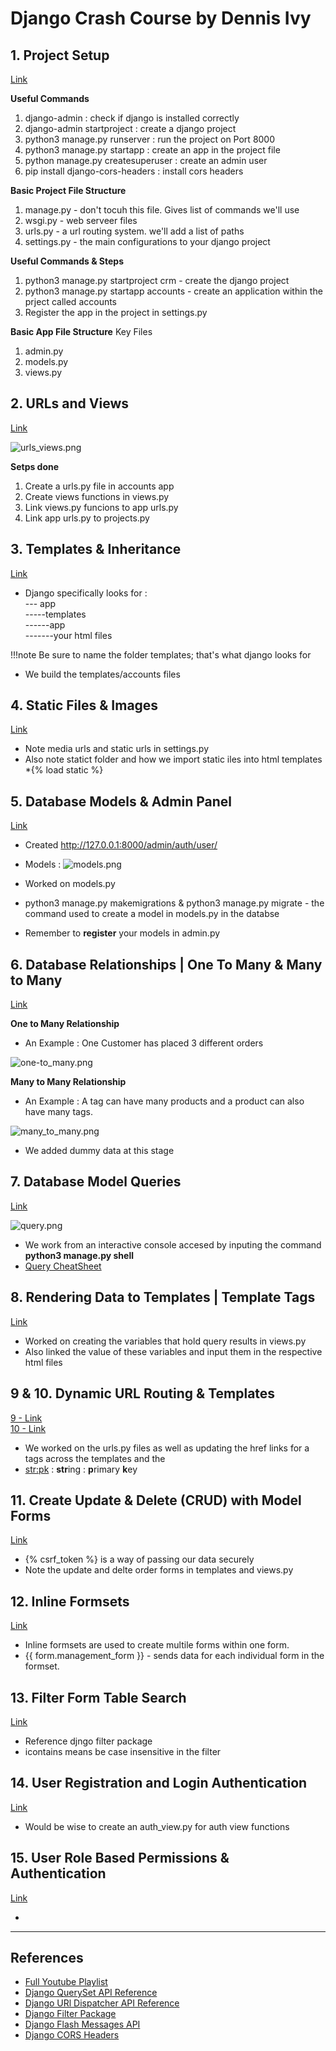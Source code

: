 # Django Crash Course by Dennis Ivy

## 1. Project Setup

[Link](https://www.youtube.com/watch?v=xv_bwpA_aEA&list=PL-51WBLyFTg2vW-_6XBoUpE7vpmoR3ztO&index=1)

**Useful Commands**
1. django-admin : check if django is installed correctly
2. django-admin startproject <projectname> : create a django project
3. python3 manage.py runserver : run the project on Port 8000
4. python3 manage.py startapp <appname> : create an app in the project file
5. python manage.py createsuperuser : create an admin user
6. pip install django-cors-headers : install cors headers

**Basic Project File Structure**

1. manage.py - don't tocuh this file. Gives list of commands we'll use
2. wsgi.py - web serveer files
3. urls.py - a url routing system. we'll add a list of paths
4. settings.py - the main configurations to your django project

**Useful Commands & Steps**
1. python3 manage.py startproject crm - create the django project
2. python3 manage.py startapp accounts - create an application within the prject called accounts
3. Register the app in the project in settings.py

**Basic App File Structure**
Key Files
1. admin.py
2. models.py
3. views.py

## 2. URLs and Views

[Link](https://www.youtube.com/watch?v=QvTyqta3OJo&list=PL-51WBLyFTg2vW-_6XBoUpE7vpmoR3ztO&index=2)

![urls_views.png](../crm/static/images/urls_views.png)

**Setps done**
1. Create a urls.py file in accounts app
2. Create views functions in views.py 
3. Link views.py funcions to app urls.py 
4. Link app urls.py to projects.py

## 3. Templates & Inheritance

[Link](https://www.youtube.com/watch?v=9aEsZxaOwRs&list=PL-51WBLyFTg2vW-_6XBoUpE7vpmoR3ztO&index=3)

- Django specifically looks for : <br>
 --- app <br>
 -----templates <br>
 ------app <br>
 -------your html files <br>

!!!note
    Be sure to name the folder templates; that's what django looks for
- We build the templates/accounts files

## 4. Static Files & Images

[Link](https://www.youtube.com/watch?v=kqyfEz7TNI0&list=PL-51WBLyFTg2vW-_6XBoUpE7vpmoR3ztO&index=4)

- Note media urls and static urls in settings.py
- Also note statict folder and how we import static iles into html templates *{% load static %}

## 5. Database Models & Admin Panel

[Link](https://www.youtube.com/watch?v=mOu9fpfzyUg&list=PL-51WBLyFTg2vW-_6XBoUpE7vpmoR3ztO&index=5&t=491s)

- Created http://127.0.0.1:8000/admin/auth/user/
- Models :
  ![models.png](../crm/static/images/models.png)

- Worked on models.py
- python3 manage.py makemigrations &  python3 manage.py migrate - the command used to create  a model in models.py in the databse
- Remember to **register** your models in admin.py
  
## 6. Database Relationships | One To Many & Many to Many

[Link](https://www.youtube.com/watch?v=wIPHER2UBB4&list=PL-51WBLyFTg2vW-_6XBoUpE7vpmoR3ztO&index=6)

**One to Many Relationship**
- An Example : One Customer has placed 3 different orders
  
![one-to_many.png](/crm/static/images/one_to_many.png)

**Many to Many Relationship**
- An Example : A tag can have many products and a product can also have many tags.
  
![many_to_many.png](../crm/static/images/many_to_many.png)

- We added dummy data at this stage

## 7. Database Model Queries

[Link](https://www.youtube.com/watch?v=PD3YnPSHC-c&list=PL-51WBLyFTg2vW-_6XBoUpE7vpmoR3ztO&index=7)

![query.png](../crm/static/images/querry.png)

- We work from an interactive console accesed by inputing the command **python3 manage.py shell**
- [Query CheatSheet](./accounts/query_demo.py)

## 8. Rendering Data to Templates | Template Tags

[Link](https://www.youtube.com/watch?v=7a23TbUXfWE&list=PL-51WBLyFTg2vW-_6XBoUpE7vpmoR3ztO&index=8)
- Worked on creating the variables that hold query results in views.py
- Also linked the value of these variables and input them in the respective html files

## 9 & 10. Dynamic URL Routing & Templates

[9 - Link](https://www.youtube.com/watch?v=HhjnQIpXqPc&list=PL-51WBLyFTg2vW-_6XBoUpE7vpmoR3ztO&index=9) <br>
[10 - Link](https://www.youtube.com/watch?v=HsyPaQ_B8kY&list=PL-51WBLyFTg2vW-_6XBoUpE7vpmoR3ztO&index=10)

- We worked on the urls.py files as well as updating the href links for a tags across the templates and the
- <str:pk> : **str**ing : **p**rimary **k**ey 

## 11. Create Update & Delete (CRUD) with Model Forms
 
[Link](https://www.youtube.com/watch?v=EX6Tt-ZW0so&list=PL-51WBLyFTg2vW-_6XBoUpE7vpmoR3ztO)

- {% csrf_token %} is a way of passing our data securely
- Note the update and delte order forms in templates and views.py

## 12. Inline Formsets
 
[Link](https://www.youtube.com/watch?v=MRWFg30FmZQ&list=PL-51WBLyFTg2vW-_6XBoUpE7vpmoR3ztO&index=12)

- Inline formsets are used to create multile forms within one form.
- {{ form.management_form }} - sends data for each individual form in the formset.

## 13. Filter Form Table Search

[Link](https://www.youtube.com/watch?v=G-Rct7Na0UQ&list=PL-51WBLyFTg2vW-_6XBoUpE7vpmoR3ztO&index=13)

- Reference djngo filter package
- icontains means be case insensitive in the filter

## 14. User Registration and Login Authentication

[Link](https://www.youtube.com/watch?v=tUqUdu0Sjyc&list=PL-51WBLyFTg2vW-_6XBoUpE7vpmoR3ztO&index=14)

- Would be wise to create an auth_view.py for auth view functions

## 15. User Role Based Permissions & Authentication

[Link](https://www.youtube.com/watch?v=eBsc65jTKvw&list=PL-51WBLyFTg2vW-_6XBoUpE7vpmoR3ztO)

- 

---

## References
- [Full Youtube Playlist](https://www.youtube.com/playlist?list=PL-51WBLyFTg2vW-_6XBoUpE7vpmoR3ztO)
- [Django QuerySet API Reference](https://docs.djangoproject.com/en/4.1/ref/models/querysets/)
- [Django URl Dispatcher API Reference](https://docs.djangoproject.com/en/4.1/topics/http/urls/)
- [Django Filter Package](https://django-filter.readthedocs.io/en/stable/)
- [Django Flash Messages API](https://docs.djangoproject.com/en/3.0/ref/contrib/messages/#using-messages-in-views-and-templates)
- [Django CORS Headers](https://pypi.org/project/django-cors-headers/)
